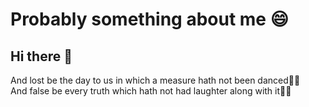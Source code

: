 # Probably something about me 😄
## Hi there 👋
And lost be the day to us in which a measure hath not been danced🌱🌱  
And false be every truth which hath not had laughter along with it🔭🔭  

<!--
**sunny-R1ght/sunny-R1ght** is a ✨ _special_ ✨ repository because its `README.md` (this file) appears on your GitHub profile.

Here are some ideas to get you started:

- 🔭 I’m currently working on ...
- 🌱 I’m currently learning ...
- 👯 I’m looking to collaborate on ...
- 🤔 I’m looking for help with ...
- 💬 Ask me about ...
- 📫 How to reach me: ...
- 😄 Pronouns: ...
-  Fun fact: ...
-->
